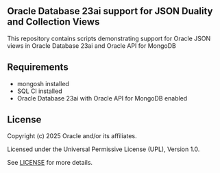 ## Oracle Database 23ai support for JSON Duality and Collection Views

This repository contains scripts demonstrating support for Oracle JSON views in Oracle Database 23ai and Oracle API for MongoDB


## Requirements
- mongosh installed
- SQL Cl installed
- Oracle Database 23ai with Oracle API for MongoDB enabled

## License

Copyright (c) 2025 Oracle and/or its affiliates.

Licensed under the Universal Permissive License (UPL), Version 1.0.

See [LICENSE](https://github.com/oracle-devrel/technology-engineering/blob/main/LICENSE) for more details.

